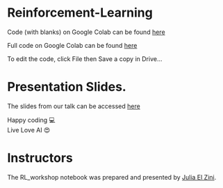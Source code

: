 # Reinforcement-Learning

Code (with blanks) on Google Colab can be found [here](https://colab.research.google.com/drive/1VS4kY8L684GAi1Alq__CpnNxETfh-Eyc)

Full code on Google Colab can be found [here](https://colab.research.google.com/drive/14PBunRhBSfWmgvJeGaWnjAgVntvJ0yWj)

To edit the code, click File then Save a copy in Drive…

# Presentation Slides. 
The slides from our talk can be accessed [here](https://drive.google.com/file/d/1eA_MOIR3SlOVFULv3ZAyf2kCMK2sWm12/view)

Happy coding 💻 <br />
Live Love AI 😍 <br />

# Instructors
The RL_workshop notebook was prepared and presented by [Julia El Zini](https://linkedin.com/in/juliaelzini).
